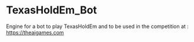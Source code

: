 # TexasHoldEm_Bot
Engine for a bot to play TexasHoldEm and to be used in the competition at :
https://theaigames.com
